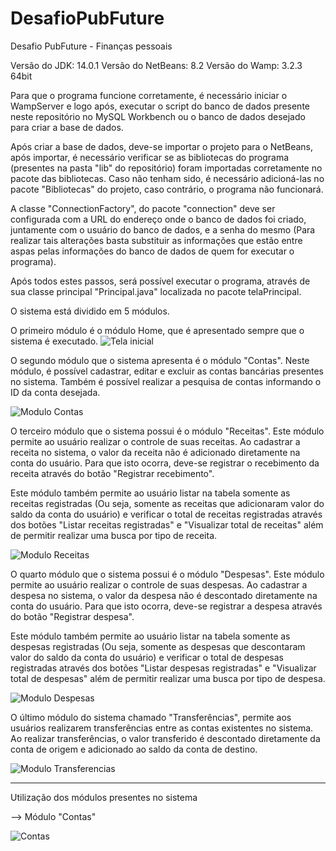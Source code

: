 # DesafioPubFuture
 Desafio PubFuture - Finanças pessoais
 
Versão do JDK: 14.0.1 Versão do NetBeans: 8.2 Versão do Wamp: 3.2.3 64bit
 
Para que o programa funcione corretamente, é necessário iniciar o WampServer e logo após, executar o script do banco de dados presente neste repositório no MySQL Workbench ou o banco de dados desejado para criar a base de dados.

Após criar a base de dados, deve-se importar o projeto para o NetBeans, após importar, é necessário verificar se as bibliotecas do programa (presentes na pasta "lib" do repositório) foram importadas corretamente no pacote das bibliotecas. Caso não tenham sido, é necessário adicioná-las no pacote "Bibliotecas" do projeto, caso contrário, o programa não funcionará.

A classe "ConnectionFactory", do pacote "connection" deve ser configurada com a URL do endereço onde o banco de dados foi criado, juntamente com o usuário do banco de dados, e a senha do mesmo (Para realizar tais alterações basta substituir as informações que estão entre aspas pelas informações do banco de dados de quem for executar o programa).

Após todos estes passos, será possível executar o programa, através de sua classe principal "Principal.java" localizada no pacote telaPrincipal.
 
O sistema está dividido em 5 módulos.

O primeiro módulo é o módulo Home, que é apresentado sempre que o sistema é executado.
![Tela inicial](https://user-images.githubusercontent.com/71890654/149629556-8fecf55e-674a-4e08-a2f0-4789fb55a94d.png)

O segundo módulo que o sistema apresenta é o módulo "Contas". Neste módulo, é possível cadastrar, editar e excluir as contas bancárias presentes no sistema. Também é possível realizar a pesquisa de contas informando o ID da conta desejada.

![Modulo Contas](https://user-images.githubusercontent.com/71890654/149642333-08cb0c47-e9dc-4e8a-ab03-137054e19048.png)

O terceiro módulo que o sistema possui é o módulo "Receitas". Este módulo permite ao usuário realizar o controle de suas receitas. Ao cadastrar a receita no sistema, o valor da receita não é adicionado diretamente na conta do usuário. Para que isto ocorra, deve-se registrar o recebimento da receita através do botão "Registrar recebimento". 

Este módulo também permite ao usuário listar na tabela somente as receitas registradas (Ou seja, somente as receitas que adicionaram valor do saldo da conta do usuário) e verificar o total de receitas registradas através dos botões "Listar receitas registradas" e "Visualizar total de receitas" além de permitir realizar uma busca por tipo de receita.

![Modulo Receitas](https://user-images.githubusercontent.com/71890654/149642387-8fba855d-edec-4550-b3af-f84955262f97.png)

O quarto módulo que o sistema possui é o módulo "Despesas". Este módulo permite ao usuário realizar o controle de suas despesas. Ao cadastrar a despesa no sistema, o valor da despesa não é descontado diretamente na conta do usuário. Para que isto ocorra, deve-se registrar a despesa através do botão "Registrar despesa". 

Este módulo também permite ao usuário listar na tabela somente as despesas registradas (Ou seja, somente as despesas que descontaram valor do saldo da conta do usuário) e verificar o total de despesas registradas através dos botões "Listar despesas registradas" e "Visualizar total de despesas" além de permitir realizar uma busca por tipo de despesa.

![Modulo Despesas](https://user-images.githubusercontent.com/71890654/149642438-6da8110c-ba97-4258-8147-e0bd40e10b3b.png)

O último módulo do sistema chamado "Transferências", permite aos usuários realizarem transferências entre as contas existentes no sistema. Ao realizar transferências, o valor transferido é descontado diretamente da conta de origem e adicionado ao saldo da conta de destino.

![Modulo Transferencias](https://user-images.githubusercontent.com/71890654/149642462-f2233922-e698-462d-ab67-f9a1379207e2.png)

--------------------------------------------------------------------------------------------------------------------------------------------------------------------------------
Utilização dos módulos presentes no sistema

--> Módulo "Contas"

![Contas](https://user-images.githubusercontent.com/71890654/149642899-f90dc08d-8e54-4fb9-a00a-a00fe3cc2ee7.gif)


